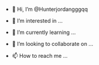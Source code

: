 - 👋 Hi, I’m @Hunterjordangggqq
- 👀 I’m interested in ...
- 🌱 I’m currently learning ...
- 💞️ I’m looking to collaborate on ...










- 📫 How to reach me ...

<!---
Hunterjordangggqq/Hunterjordangggqq is a ✨ special ✨ repository because its `README.md` (this file) appears on your GitHub profile.
You can click the Preview link to take a look at your changes.
--->
